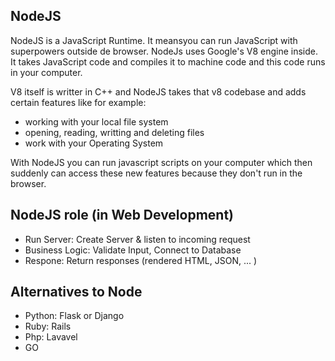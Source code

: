## NodeJS

NodeJS is a JavaScript Runtime. It meansyou can run JavaScript with superpowers outside de browser.
NodeJs uses Google's V8 engine inside. It takes JavaScript code and compiles it to machine code and this code runs in your computer.

V8 itself is writter in C++ and NodeJS takes that v8 codebase and adds certain features like for example:
- working with your local file system
- opening, reading, writting and deleting files
- work with your Operating System

With NodeJS you can run javascript scripts on your computer which then suddenly can access these new features because they don't run in the browser.

## NodeJS role (in Web Development)

- Run Server: Create Server & listen to incoming request
- Business Logic: Validate Input, Connect to Database
- Respone: Return responses (rendered HTML, JSON, ... )

## Alternatives to Node
- Python: Flask or Django
- Ruby: Rails
- Php: Lavavel
- GO